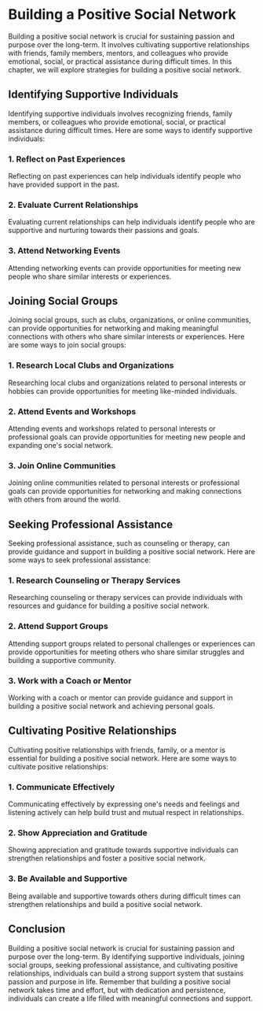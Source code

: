 Building a Positive Social Network
========================================================================

Building a positive social network is crucial for sustaining passion and purpose over the long-term. It involves cultivating supportive relationships with friends, family members, mentors, and colleagues who provide emotional, social, or practical assistance during difficult times. In this chapter, we will explore strategies for building a positive social network.

Identifying Supportive Individuals
----------------------------------

Identifying supportive individuals involves recognizing friends, family members, or colleagues who provide emotional, social, or practical assistance during difficult times. Here are some ways to identify supportive individuals:

### 1. Reflect on Past Experiences

Reflecting on past experiences can help individuals identify people who have provided support in the past.

### 2. Evaluate Current Relationships

Evaluating current relationships can help individuals identify people who are supportive and nurturing towards their passions and goals.

### 3. Attend Networking Events

Attending networking events can provide opportunities for meeting new people who share similar interests or experiences.

Joining Social Groups
---------------------

Joining social groups, such as clubs, organizations, or online communities, can provide opportunities for networking and making meaningful connections with others who share similar interests or experiences. Here are some ways to join social groups:

### 1. Research Local Clubs and Organizations

Researching local clubs and organizations related to personal interests or hobbies can provide opportunities for meeting like-minded individuals.

### 2. Attend Events and Workshops

Attending events and workshops related to personal interests or professional goals can provide opportunities for meeting new people and expanding one's social network.

### 3. Join Online Communities

Joining online communities related to personal interests or professional goals can provide opportunities for networking and making connections with others from around the world.

Seeking Professional Assistance
-------------------------------

Seeking professional assistance, such as counseling or therapy, can provide guidance and support in building a positive social network. Here are some ways to seek professional assistance:

### 1. Research Counseling or Therapy Services

Researching counseling or therapy services can provide individuals with resources and guidance for building a positive social network.

### 2. Attend Support Groups

Attending support groups related to personal challenges or experiences can provide opportunities for meeting others who share similar struggles and building a supportive community.

### 3. Work with a Coach or Mentor

Working with a coach or mentor can provide guidance and support in building a positive social network and achieving personal goals.

Cultivating Positive Relationships
----------------------------------

Cultivating positive relationships with friends, family, or a mentor is essential for building a positive social network. Here are some ways to cultivate positive relationships:

### 1. Communicate Effectively

Communicating effectively by expressing one's needs and feelings and listening actively can help build trust and mutual respect in relationships.

### 2. Show Appreciation and Gratitude

Showing appreciation and gratitude towards supportive individuals can strengthen relationships and foster a positive social network.

### 3. Be Available and Supportive

Being available and supportive towards others during difficult times can strengthen relationships and build a positive social network.

Conclusion
----------

Building a positive social network is crucial for sustaining passion and purpose over the long-term. By identifying supportive individuals, joining social groups, seeking professional assistance, and cultivating positive relationships, individuals can build a strong support system that sustains passion and purpose in life. Remember that building a positive social network takes time and effort, but with dedication and persistence, individuals can create a life filled with meaningful connections and support.
